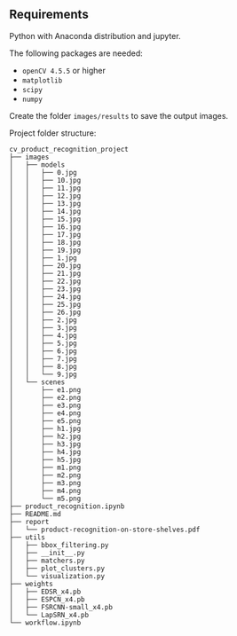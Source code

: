 ## Requirements
Python with Anaconda distribution and jupyter.

The following packages are needed:
 - ``openCV 4.5.5`` or higher
 - ``matplotlib``
 - ``scipy``
 - ``numpy``

Create the folder ``images/results`` to save the output images.

Project folder structure:
```
cv_product_recognition_project
├── images
│   ├── models
│   │   ├── 0.jpg
│   │   ├── 10.jpg
│   │   ├── 11.jpg
│   │   ├── 12.jpg
│   │   ├── 13.jpg
│   │   ├── 14.jpg
│   │   ├── 15.jpg
│   │   ├── 16.jpg
│   │   ├── 17.jpg
│   │   ├── 18.jpg
│   │   ├── 19.jpg
│   │   ├── 1.jpg
│   │   ├── 20.jpg
│   │   ├── 21.jpg
│   │   ├── 22.jpg
│   │   ├── 23.jpg
│   │   ├── 24.jpg
│   │   ├── 25.jpg
│   │   ├── 26.jpg
│   │   ├── 2.jpg
│   │   ├── 3.jpg
│   │   ├── 4.jpg
│   │   ├── 5.jpg
│   │   ├── 6.jpg
│   │   ├── 7.jpg
│   │   ├── 8.jpg
│   │   └── 9.jpg
│   └── scenes
│       ├── e1.png
│       ├── e2.png
│       ├── e3.png
│       ├── e4.png
│       ├── e5.png
│       ├── h1.jpg
│       ├── h2.jpg
│       ├── h3.jpg
│       ├── h4.jpg
│       ├── h5.jpg
│       ├── m1.png
│       ├── m2.png
│       ├── m3.png
│       ├── m4.png
│       └── m5.png
├── product_recognition.ipynb
├── README.md
├── report
│   └── product-recognition-on-store-shelves.pdf
├── utils
│   ├── bbox_filtering.py
│   ├── __init__.py
│   ├── matchers.py
│   ├── plot_clusters.py
│   └── visualization.py
├── weights
│   ├── EDSR_x4.pb
│   ├── ESPCN_x4.pb
│   ├── FSRCNN-small_x4.pb
│   └── LapSRN_x4.pb
└── workflow.ipynb
```
